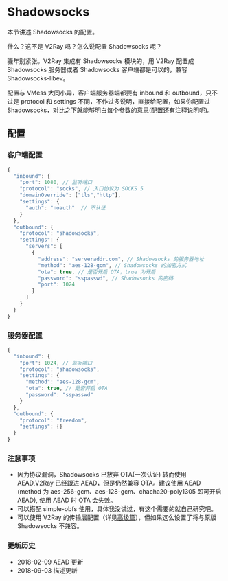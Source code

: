 # Shadowsocks

本节讲述 Shadowsocks 的配置。

什么？这不是 V2Ray 吗？怎么说配置 Shadowsocks 呢？

骚年别紧张。V2Ray 集成有 Shadowsocks 模块的，用 V2Ray 配置成 Shadowsocks 服务器或者 Shadowsocks 客户端都是可以的，兼容 Shadowsocks-libev。

配置与 VMess 大同小异，客户端服务器端都要有 inbound 和 outbound，只不过是 protocol 和 settings 不同，不作过多说明，直接给配置，如果你配置过 Shadowsocks，对比之下就能够明白每个参数的意思(配置还有注释说明呢)。

## 配置

### 客户端配置

```javascript
{
  "inbound": {
    "port": 1080, // 监听端口
    "protocol": "socks", // 入口协议为 SOCKS 5
    "domainOverride": ["tls","http"],
    "settings": {
      "auth": "noauth"  // 不认证
    }
  },
  "outbound": {
    "protocol": "shadowsocks",
    "settings": {
      "servers": [
        {
          "address": "serveraddr.com", // Shadowsocks 的服务器地址
          "method": "aes-128-gcm", // Shadowsocks 的加密方式
          "ota": true, // 是否开启 OTA，true 为开启
          "password": "sspasswd", // Shadowsocks 的密码
          "port": 1024  
        }
      ]
    }
  }
}
```

### 服务器配置

```javascript
{
  "inbound": {
    "port": 1024, // 监听端口
    "protocol": "shadowsocks",
    "settings": {
      "method": "aes-128-gcm",
      "ota": true, // 是否开启 OTA
      "password": "sspasswd"
    }
  },
  "outbound": {
    "protocol": "freedom",  
    "settings": {}
  }
}
```

### 注意事项

- 因为协议漏洞，Shadowsocks 已放弃 OTA(一次认证) 转而使用 AEAD,V2Ray 已经跟进 AEAD，但是仍然兼容 OTA。建议使用 AEAD (method 为 aes-256-gcm、aes-128-gcm、chacha20-poly1305 即可开启 AEAD), 使用 AEAD 时 OTA 会失效。
- 可以搭配 simple-obfs 使用，具体我没试过，有这个需要的就自己研究吧。
- 可以使用 V2Ray 的传输层配置（详见[高级篇](/advanced/README.md)），但如果这么设置了将与原版 Shadowsocks 不兼容。

### 更新历史

- 2018-02-09 AEAD 更新
- 2018-09-03 描述更新

